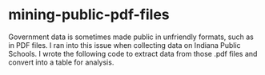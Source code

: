 # mining-public-pdf-files
Government data is sometimes made public in unfriendly formats, such as in PDF files. I ran into this issue when collecting data on Indiana Public Schools. I wrote the following code to extract data from those .pdf files and convert into a table for analysis.
